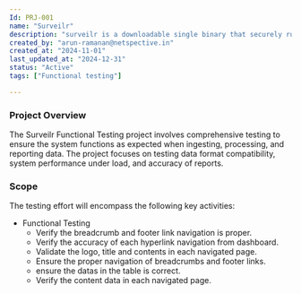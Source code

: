 ```yaml
---
Id: PRJ-001
name: "Surveilr"
description: "surveilr is a downloadable single binary that securely runs on Windows, Linux, and MacOS in your infrastructure. Your data is always private and can only be shared if you allow it. surveilr ensures the organization’s cybersecurity, quality metrics, and regulatory compliance efforts are backed by a SQL queryable private evidence warehouse that can fit on the laptop — fully auditable without IT support and with little to no human intervention."
created_by: "arun-ramanan@netspective.in"
created_at: "2024-11-01"
last_updated_at: "2024-12-31"
status: "Active"
tags: ["Functional testing"]

---
```


### Project Overview
The Surveilr Functional Testing project involves comprehensive testing to ensure the system functions as expected when ingesting, processing, and reporting data. The project focuses on testing data format compatibility, system performance under load, and accuracy of reports.

### Scope
The testing effort will encompass the following key activities:

 - Functional Testing
    - Verify the breadcrumb and footer link navigation is proper.
    - Verify the accuracy of each hyperlink navigation from dashboard.
    - Validate the logo, title and contents in each navigated page.
    - Ensure the proper navigation of breadcrumbs and footer links.
    - ensure the datas in the table is correct.
    - Verify the content data in each navigated page.
